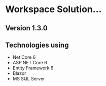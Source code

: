 # Workspace Solution...

## Version 1.3.0

## Technologies using

* Net Core 6
* ASP.NET Core 6
* Entity Framework 6
* Blazor
* MS SQL Server